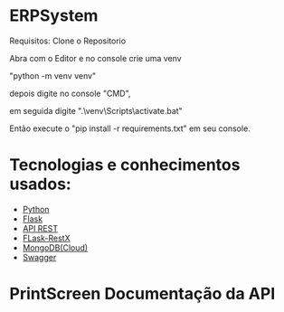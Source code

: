 # ERPSystem

Requisitos:
Clone o Repositorio

Abra com o Editor e no console crie uma venv

"python -m venv venv"

depois digite no console "CMD",

em seguida digite ".\venv\Scripts\activate.bat"

Então execute o "pip install -r requirements.txt" em seu console.

# Tecnologias e conhecimentos usados:

- [Python](https://docs.python.org/pt-br/3/tutorial/)
- [Flask](https://flask.palletsprojects.com/en/2.1.x/)
- [API REST](https://flask-restx.readthedocs.io/en/latest/)
- [FLask-RestX](https://flask-restx.readthedocs.io/en/latest/)
- [MongoDB(Cloud)](https://www.mongodb.com/docs/)
- [Swagger](https://swagger.io/docs/)

# PrintScreen Documentação da API

